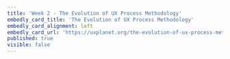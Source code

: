 ```yaml
---
title: 'Week 2 - The Evolution of UX Process Methodology'
embedly_card_title: 'The Evolution of UX Process Methodology'
embedly_card_alignment: left
embedly_card_url: 'https://uxplanet.org/the-evolution-of-ux-process-methodology-47f52557178b'
published: true
visible: false
---
```

